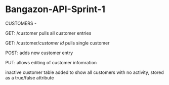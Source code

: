 # Bangazon-API-Sprint-1

CUSTOMERS -

GET: /customer pulls all customer entries

GET: /customer/*customer id* pulls single customer

POST: adds new customer entry

PUT: allows editing of customer infomration

inactive customer table added to show all customers with no activity, stored as a true/false attribute
